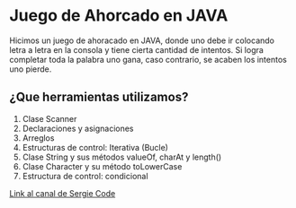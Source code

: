 # Juego de Ahorcado en JAVA
Hicimos un juego de ahoracado en JAVA, donde uno debe ir colocando letra a letra en la consola y tiene cierta cantidad de intentos. Si logra completar toda la palabra uno gana, caso contrario, se acaben los intentos uno pierde.

## ¿Que herramientas utilizamos?

1. Clase Scanner
2. Declaraciones y asignaciones
3. Arreglos
4. Estructuras de control: Iterativa (Bucle)
5. Clase String y sus métodos valueOf, charAt y length()
6. Clase Character y su método toLowerCase
7. Estructura de control: condicional

[Link al canal de Sergie Code](https://www.youtube.com/@sergiecode)
